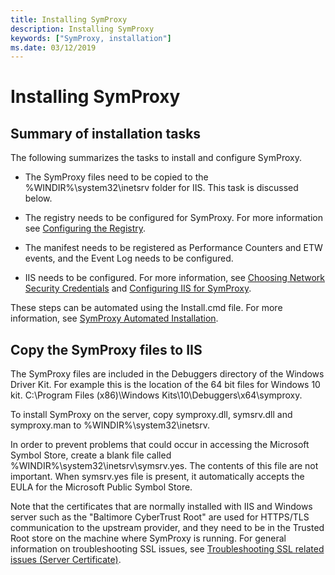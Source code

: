 ```yaml
---
title: Installing SymProxy
description: Installing SymProxy
keywords: ["SymProxy, installation"]
ms.date: 03/12/2019
---
```


# Installing SymProxy

## Summary of installation tasks

The following summarizes the tasks to install and configure SymProxy.

-   The SymProxy files need to be copied to the %WINDIR%\\system32\\inetsrv folder for IIS. This task is discussed below.

-   The registry needs to be configured for SymProxy. For more information see [Configuring the Registry](configuring-the-registry.md).

-   The manifest needs to be registered as Performance Counters and ETW events, and the Event Log needs to be configured.

-   IIS needs to be configured. For more information, see [Choosing Network Security Credentials](choosing-network-security-credentials.md) and [Configuring IIS for SymProxy](configuring-iis-for-symproxy.md).

These steps can be automated using the Install.cmd file. For more information, see [SymProxy Automated Installation](symproxy-automated-installation.md).

## Copy the SymProxy files to IIS


The SymProxy files are included in the Debuggers directory of the Windows Driver Kit. For example this is the location of the 64 bit files for Windows 10 kit. C:\\Program Files (x86)\\Windows Kits\\10\\Debuggers\\x64\\symproxy.

To install SymProxy on the server, copy symproxy.dll, symsrv.dll and symproxy.man to %WINDIR%\\system32\\inetsrv.

In order to prevent problems that could occur in accessing the Microsoft Symbol Store, create a blank file called %WINDIR%\\system32\\inetsrv\\symsrv.yes. The contents of this file are not important. When symsrv.yes file is present, it automatically accepts the EULA for the Microsoft Public Symbol Store.

Note that the certificates that are normally installed with IIS and Windows server such as the "Baltimore CyberTrust Root" are used for HTTPS/TLS communication to the upstream provider, and they need to be in the Trusted Root store on the machine where SymProxy is running. For general information on troubleshooting SSL issues, see [Troubleshooting SSL related issues (Server Certificate)](/iis/troubleshoot/security-issues/troubleshooting-ssl-related-issues-server-certificate).

 

